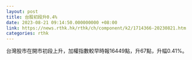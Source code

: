 ```yaml
---
layout: post
title: 台股初段升0.4%
date: 2023-08-21 09:14:50.000000000 +08:00
link: https://news.rthk.hk/rthk/ch/component/k2/1714366-20230821.htm
categories: rthk
---
```


台灣股市在開市初段上升，加權指數較早時報16449點，升67點，升幅0.41%。
